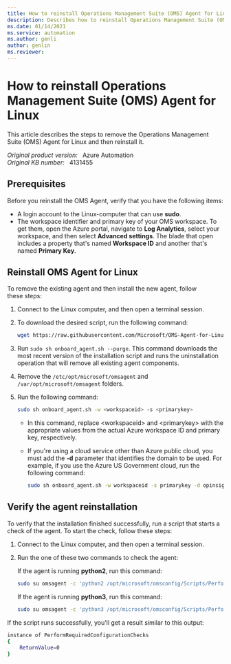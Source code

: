 ```yaml
---
title: How to reinstall Operations Management Suite (OMS) Agent for Linux
description: Describes how to reinstall Operations Management Suite (OMS) Agent for Linux.
ms.date: 01/14/2021
ms.service: automation
ms.author: genli
author: genlin
ms.reviewer: 
---
```

# How to reinstall Operations Management Suite (OMS) Agent for Linux

This article describes the steps to remove the Operations Management Suite (OMS) Agent for Linux and then reinstall it.

_Original product version:_ &nbsp; Azure Automation  
_Original KB number:_ &nbsp; 4131455

## Prerequisites

Before you reinstall the OMS Agent, verify that you have the following items:

- A login account to the Linux-computer that can use **sudo**.
- The workspace identifier and primary key of your OMS workspace. To get them, open the Azure portal, navigate to **Log Analytics**, select your workspace, and then select **Advanced settings**. The blade that open includes a property that's named **Workspace ID** and another that's named **Primary Key**.

## Reinstall OMS Agent for Linux

To remove the existing agent and then install the new agent, follow these steps:

1. Connect to the Linux computer, and then open a terminal session.
2. To download the desired script, run the following command:

    ```bash
    wget https://raw.githubusercontent.com/Microsoft/OMS-Agent-for-Linux/master/installer/scripts/onboard_agent.sh
    ```  

3. Run `sudo sh onboard_agent.sh --purge`. This command downloads the most recent version of the installation script and runs the uninstallation operation that will remove all existing agent components.
4. Remove the `/etc/opt/microsoft/omsagent` and `/var/opt/microsoft/omsagent` folders.
5. Run the following command:

    ```bash
    sudo sh onboard_agent.sh -w <workspaceid> -s <primarykey>
    ```

    - In this command, replace \<workspaceid> and \<primarykey> with the appropriate values from the actual Azure workspace ID and primary key, respectively.
    - If you're using a cloud service other than Azure public cloud, you must add the **-d** parameter that identifies the domain to be used. For example, if you use the Azure US Government cloud, run the following command:

      ```bash
      sudo sh onboard_agent.sh -w workspaceid -s primarykey -d opinsights.azure.us
      ```  

## Verify the agent reinstallation

To verify that the installation finished successfully, run a script that starts a check of the agent. To start the check, follow these steps:

1. Connect to the Linux computer, and then open a terminal session.
2. Run the one of these two commands to check the agent:

   If the agent is running **python2**, run this command:

   ```bash
   sudo su omsagent -c 'python2 /opt/microsoft/omsconfig/Scripts/PerformRequiredConfigurationChecks.py'
   ```

   If the agent is running **python3**, run this command:

   ```bash
   sudo su omsagent -c 'python3 /opt/microsoft/omsconfig/Scripts/PerformRequiredConfigurationChecks.py'
   ```

If the script runs successfully, you'll get a result similar to this output:

```bash
instance of PerformRequiredConfigurationChecks
{
    ReturnValue=0
}
```
